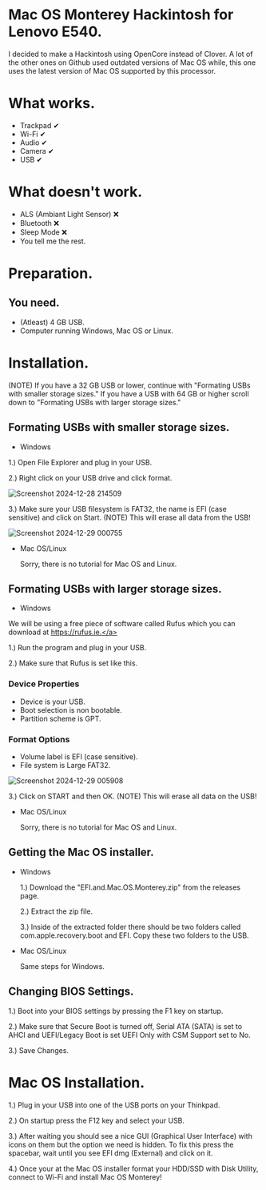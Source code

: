 # Mac OS Monterey Hackintosh for Lenovo E540.
I decided to make a Hackintosh using OpenCore instead of Clover. A lot of the other ones on Github used outdated versions of Mac OS while, this one uses the latest version of Mac OS supported by this processor.

# What works.
* Trackpad ✔
* Wi-Fi ✔
* Audio ✔
* Camera ✔
* USB ✔

# What doesn't work.
* ALS (Ambiant Light Sensor) ❌
* Bluetooth ❌
* Sleep Mode ❌
* You tell me the rest.

# Preparation.
## You need.
* (Atleast) 4 GB USB.
* Computer running Windows, Mac OS or Linux.

# Installation.
(NOTE) If you have a 32 GB USB or lower, continue with "Formating USBs with smaller storage sizes." If you have a USB with 64 GB or higher scroll down to "Formating USBs with larger storage sizes."

## Formating USBs with smaller storage sizes.
* Windows

1.) Open File Explorer and plug in your USB.

2.) Right click on your USB drive and click format.
 
![Screenshot 2024-12-28 214509](https://github.com/user-attachments/assets/17261f1f-1901-4035-8dd2-0efa5e849572)

3.) Make sure your USB filesystem is FAT32, the name is EFI (case sensitive) and click on Start. (NOTE) This will erase all data from the USB!

![Screenshot 2024-12-29 000755](https://github.com/user-attachments/assets/913ba9f3-ef19-49e9-9f11-be5f86d5c042)

* Mac OS/Linux

  Sorry, there is no tutorial for Mac OS and Linux.

## Formating USBs with larger storage sizes.
* Windows

We will be using a free piece of software called Rufus which you can download at <a href="https://rufus.ie" target="_blank">https://rufus.ie.</a>

1.) Run the program and plug in your USB.

2.) Make sure that Rufus is set like this.

### Device Properties

* Device is your USB.
* Boot selection is non bootable.
* Partition scheme is GPT.

### Format Options

* Volume label is EFI (case sensitive).
* File system is Large FAT32.

![Screenshot 2024-12-29 005908](https://github.com/user-attachments/assets/d5ea7fd6-239d-47f7-9be2-430e279990d9)

3.) Click on START and then OK. (NOTE) This will erase all data on the USB!

* Mac OS/Linux

  Sorry, there is no tutorial for Mac OS and Linux.

## Getting the Mac OS installer.

* Windows

  1.) Download the "EFI.and.Mac.OS.Monterey.zip" from the releases page.

  2.) Extract the zip file.

  3.) Inside of the extracted folder there should be two folders called com.apple.recovery.boot and EFI. Copy these two folders to the USB.

* Mac OS/Linux

  Same steps for Windows.

## Changing BIOS Settings.

1.) Boot into your BIOS settings by pressing the F1 key on startup.

2.) Make sure that Secure Boot is turned off, Serial ATA (SATA) is set to AHCI and UEFI/Legacy Boot is set UEFI Only with CSM Support set to No.

3.) Save Changes.

# Mac OS Installation.

1.) Plug in your USB into one of the USB ports on your Thinkpad.

2.) On startup press the F12 key and select your USB.

3.) After waiting you should see a nice GUI (Graphical User Interface) with icons on them but the option we need is hidden. To fix this press the spacebar, wait until you see EFI dmg (External) and click on it.

4.) Once your at the Mac OS installer format your HDD/SSD with Disk Utility, connect to Wi-Fi and install Mac OS Monterey!
